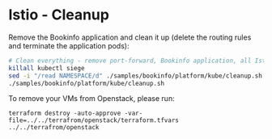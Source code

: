 # Istio - Cleanup

Remove the Bookinfo application and clean it up (delete the routing rules
and terminate the application pods):

```bash
# Clean everything - remove port-forward, Bookinfo application, all Istio VirtualServices, Gateways, DestinationRules
killall kubectl siege
sed -i "/read NAMESPACE/d" ./samples/bookinfo/platform/kube/cleanup.sh
./samples/bookinfo/platform/kube/cleanup.sh
```

To remove your VMs from Openstack, please run:

```shell
terraform destroy -auto-approve -var-file=../../terrafrom/openstack/terraform.tfvars ../../terrafrom/openstack
```

